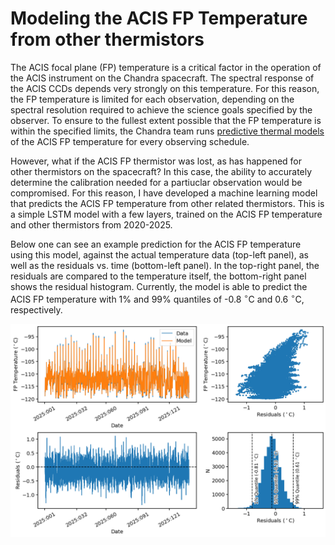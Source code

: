 # Modeling the ACIS FP Temperature from other thermistors

The ACIS focal plane (FP) temperature is a critical factor in the operation
of the ACIS instrument on the Chandra spacecraft. The spectral response of 
the ACIS CCDs depends very strongly on this temperature. For this reason, the
FP temperature is limited for each observation, depending on the spectral 
resolution required to achieve the science goals specified by the observer. 
To ensure to the fullest extent possible that the FP temperature is within 
the specified limits, the Chandra team runs 
[predictive thermal models](https://cxc.cfa.harvard.edu/acis/FP_thermPredic/index.html) 
of the ACIS FP temperature for every observing schedule. 

However, what if the ACIS FP thermistor was lost, as has happened for other
thermistors on the spacecraft? In this case, the ability to accurately determine
the calibration needed for a partiuclar observation would be compromised. For
this reason, I have developed a machine learning model that predicts the ACIS FP
temperature from other related thermistors. This is a simple LSTM model with a
few layers, trained on the ACIS FP temperature and other thermistors from 2020-2025.

Below one can see an example prediction for the ACIS FP temperature using this model, 
against the actual temperature data (top-left panel), as well as the residuals vs. time
(bottom-left panel). In the top-right panel, the residuals are compared to the 
temperature itself, the bottom-right panel shows the residual histogram. Currently, the
model is able to predict the ACIS FP temperature with 1% and 99% quantiles of -0.8 $^\circ$C
and 0.6 $^\circ$C, respectively. 

![](./dashboard_2025.png)